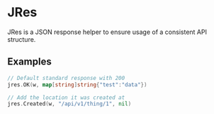 # JRes

JRes is a JSON response helper to ensure usage of a consistent API structure.

## Examples

```go
// Default standard response with 200
jres.OK(w, map[string]string{"test":"data"})

// Add the location it was created at
jres.Created(w, "/api/v1/thing/1", nil)
```
